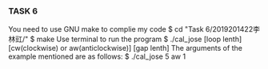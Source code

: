 ### TASK 6
You need to use GNU make to complie my code
	$ cd "Task 6/2019201422李林豇/"
	$ make
Use terminal to run the program
	$ ./cal_jose [loop lenth] [cw(clockwise) or aw(anticlockwise)] [gap lenth]
The arguments of the example mentioned are as follows:
	$ ./cal_jose 5 aw 1